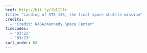 ```yaml
---
href: http://bit.ly/2blIllr
title: "Landing of STS-135, the final space shuttle mission"
credits:
  - "Credit: NASA/Kennedy Space Center"
timecodes:
  - "03:22"
  - "03:23"
sort_order: 62
---
```

